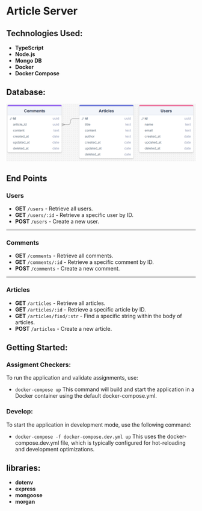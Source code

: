 # Article Server

## Technologies Used:

- **TypeScript**
- **Node.js**
- **Mongo DB**
- **Docker**
- **Docker Compose**

## Database:

![ERD](./pic/erd.png)

## **End Points**

### **Users**

- **GET** `/users` - Retrieve all users.
- **GET** `/users/:id` - Retrieve a specific user by ID.
- **POST** `/users` - Create a new user.

---

### **Comments**

- **GET** `/comments` - Retrieve all comments.
- **GET** `/comments/:id` - Retrieve a specific comment by ID.
- **POST** `/comments` - Create a new comment.

---

### **Articles**

- **GET** `/articles` - Retrieve all articles.
- **GET** `/articles/:id` - Retrieve a specific article by ID.
- **GET** `/articles/find/:str` - Find a specific string within the body of articles.
- **POST** `/articles` - Create a new article.

## Getting Started:

### Assigment Checkers:

To run the application and validate assignments, use:

- `docker-compose up`
  This command will build and start the application in a Docker container using the default docker-compose.yml.

### Develop:

To start the application in development mode, use the following command:

- `docker-compose -f docker-compose.dev.yml up`
  This uses the docker-compose.dev.yml file, which is typically configured for hot-reloading and development optimizations.

## libraries:

- **dotenv**
- **express**
- **mongoose**
- **morgan**

